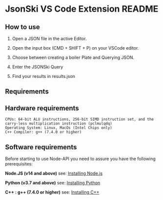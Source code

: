 

# JsonSki VS Code Extension README


## How to use

1. Open a JSON file in the active Editor.

2. Open the input box (CMD + SHIFT + P) on your VSCode editor.

3. Choose between creating a boiler Plate and Querying JSON.

4. Enter the JSONSki Query

5. Find your results in results.json


## Requirements

## Hardware requirements
```
CPUs: 64-bit ALU instructions, 256-bit SIMD instruction set, and the carry-less multiplication instruction (pclmulqdq)
Operating System: Linux, MacOs (Intel Chips only) 
C++ Compiler: g++ (7.4.0 or higher)
```


## Software requirements

Before starting to use Node-API you need to assure you have the following prerequisites:

**Node.JS (v14 and above)** see: [Installing Node.js](https://nodejs.org/)

**Python (v3.7 and above)** see: [Installing Python](https://www.python.org/downloads/release/python-3100/)

**C++ : g++ (7.4.0 or higher)** see: [Installing C++](https://gcc.gnu.org/install/)




